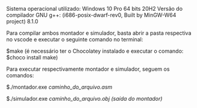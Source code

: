Sistema operacional utilizado: Windows 10 Pro 64 bits 20H2
Versão do compilador GNU g++: (i686-posix-dwarf-rev0, Built by MinGW-W64 project) 8.1.0

Para compilar ambos montador e simulador, basta abrir a pasta respectiva no vscode e executar o seguinte comando no terminal:

$make (é necessário ter o Chocolatey instalado e executar o comando: $choco install make)

Para executar respectivamente montador e simulador, seguem os comandos:

$./montador.exe *caminho_do_arquivo.asm*

$./simulador.exe *caminho_do_arquivo.obj (saída do montador)*
